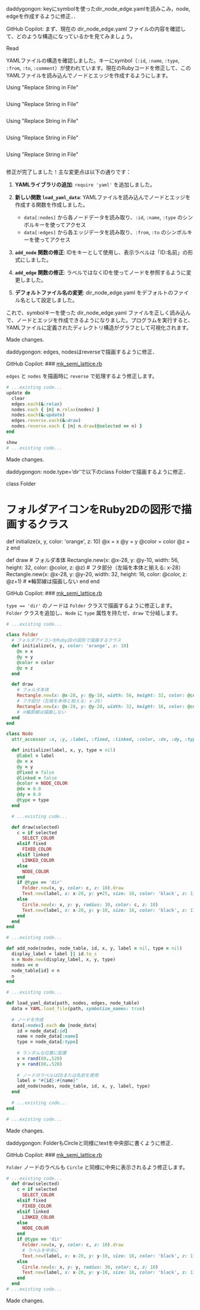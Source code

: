 daddygongon: keyにsymbolを使ったdir_node_edge.yamlを読みこみ，node, edgeを作成するように修正．．

GitHub Copilot: まず、現在の dir_node_edge.yaml ファイルの内容を確認して、どのような構造になっているかを見てみましょう。 

Read [](file:///Users/bob/Desktop/Lectures/MultiScale/multi_scale_25f/knowledge_fixer/archives/s5_mk_lat_graph/dir_node_edge.yaml)

YAMLファイルの構造を確認しました。キーにsymbol（`:id`, `:name`, `:type`, `:from`, `:to`, `:comment`）が使われています。現在のRubyコードを修正して、このYAMLファイルを読み込んでノードとエッジを作成するようにします。 

Using "Replace String in File"


```

```


Using "Replace String in File"


```

```


Using "Replace String in File"


```

```


Using "Replace String in File"


```

```


Using "Replace String in File"


```

```
修正が完了しました！主な変更点は以下の通りです：

1. **YAMLライブラリの追加**: `require 'yaml'` を追加しました。

2. **新しい関数 `load_yaml_data`**: YAMLファイルを読み込んでノードとエッジを作成する関数を作成しました。
   - `data[:nodes]` から各ノードデータを読み取り、`:id`, `:name`, `:type` のシンボルキーを使ってアクセス
   - `data[:edges]` から各エッジデータを読み取り、`:from`, `:to` のシンボルキーを使ってアクセス

3. **`add_node` 関数の修正**: IDをキーとして使用し、表示ラベルは「ID:名前」の形式にしました。

4. **`add_edge` 関数の修正**: ラベルではなくIDを使ってノードを参照するように変更しました。

5. **デフォルトファイル名の変更**: dir_node_edge.yaml をデフォルトのファイル名として設定しました。

これで、symbolキーを使った dir_node_edge.yaml ファイルを正しく読み込んで、ノードとエッジを作成できるようになりました。プログラムを実行すると、YAMLファイルに定義されたディレクトリ構造がグラフとして可視化されます。

Made changes.

daddygongon: edges, nodesはreverseで描画するように修正．

GitHub Copilot: ### [mk_semi_lattice.rb](file:///Users/bob/Desktop/Lectures/MultiScale/multi_scale_25f/knowledge_fixer/archives/s5_mk_lat_graph/mk_semi_lattice.rb)

`edges` と `nodes` を描画時に `reverse` で処理するよう修正します。

````ruby
# ...existing code...
update do
  clear
  edges.each(&:relax)
  nodes.each { |n| n.relax(nodes) }
  nodes.each(&:update)
  edges.reverse.each(&:draw)
  nodes.reverse.each { |n| n.draw(@selected == n) }
end

show
# ...existing code...
````

Made changes.

daddygongon: node.type=’dir'で以下のclass Folderで描画するように修正．

class Folder
  # フォルダアイコンをRuby2Dの図形で描画するクラス
  def initialize(x, y, color: 'orange', z: 10)
    @x = x
    @y = y
    @color = color
    @z = z
  end

  def draw
    # フォルダ本体
    Rectangle.new(x: @x-28, y: @y-10, width: 56, height: 32, color: @color, z: @z)
    # フタ部分（左端を本体と揃える: x-28）
    Rectangle.new(x: @x-28, y: @y-20, width: 32, height: 16, color: @color, z: @z+1)
    # ※輪郭線は描画しない
  end
end


GitHub Copilot: ### [mk_semi_lattice.rb](file:///Users/bob/Desktop/Lectures/MultiScale/multi_scale_25f/knowledge_fixer/archives/s5_mk_lat_graph/mk_semi_lattice.rb)

`type == 'dir'` のノードは `Folder` クラスで描画するように修正します。  
`Folder` クラスを追加し、`Node` に `type` 属性を持たせ、`draw` で分岐します。

````ruby
# ...existing code...

class Folder
  # フォルダアイコンをRuby2Dの図形で描画するクラス
  def initialize(x, y, color: 'orange', z: 10)
    @x = x
    @y = y
    @color = color
    @z = z
  end

  def draw
    # フォルダ本体
    Rectangle.new(x: @x-28, y: @y-10, width: 56, height: 32, color: @color, z: @z)
    # フタ部分（左端を本体と揃える: x-28）
    Rectangle.new(x: @x-28, y: @y-20, width: 32, height: 16, color: @color, z: @z+1)
    # ※輪郭線は描画しない
  end
end

class Node
  attr_accessor :x, :y, :label, :fixed, :linked, :color, :dx, :dy, :type

  def initialize(label, x, y, type = nil)
    @label = label
    @x = x
    @y = y
    @fixed = false
    @linked = false
    @color = NODE_COLOR
    @dx = 0.0
    @dy = 0.0
    @type = type
  end

  # ...existing code...

  def draw(selected)
    c = if selected
      SELECT_COLOR
    elsif fixed
      FIXED_COLOR
    elsif linked
      LINKED_COLOR
    else
      NODE_COLOR
    end
    if @type == 'dir'
      Folder.new(x, y, color: c, z: 10).draw
      Text.new(label, x: x-20, y: y+25, size: 18, color: 'black', z: 11)
    else
      Circle.new(x: x, y: y, radius: 30, color: c, z: 10)
      Text.new(label, x: x-20, y: y-10, size: 18, color: 'black', z: 11)
    end
  end
end

# ...existing code...

def add_node(nodes, node_table, id, x, y, label = nil, type = nil)
  display_label = label || id.to_s
  n = Node.new(display_label, x, y, type)
  nodes << n
  node_table[id] = n
  n
end

# ...existing code...

def load_yaml_data(path, nodes, edges, node_table)
  data = YAML.load_file(path, symbolize_names: true)
  
  # ノードを作成
  data[:nodes].each do |node_data|
    id = node_data[:id]
    name = node_data[:name]
    type = node_data[:type]
    
    # ランダムな位置に配置
    x = rand(80..520)
    y = rand(80..520)
    
    # ノードのラベルはIDまたは名前を使用
    label = "#{id}:#{name}"
    add_node(nodes, node_table, id, x, y, label, type)
  end
  
  # ...existing code...
end

# ...existing code...
````

Made changes.

daddygongon:  FolderもCircleと同様にtextを中央部に書くように修正．

GitHub Copilot: ### [mk_semi_lattice.rb](file:///Users/bob/Desktop/Lectures/MultiScale/multi_scale_25f/knowledge_fixer/archives/s5_mk_lat_graph/mk_semi_lattice.rb)

`Folder` ノードのラベルも `Circle` と同様に中央に表示されるよう修正します。

````ruby
# ...existing code...
  def draw(selected)
    c = if selected
      SELECT_COLOR
    elsif fixed
      FIXED_COLOR
    elsif linked
      LINKED_COLOR
    else
      NODE_COLOR
    end
    if @type == 'dir'
      Folder.new(x, y, color: c, z: 10).draw
      # ラベルを中央に
      Text.new(label, x: x-20, y: y-10, size: 18, color: 'black', z: 11)
    else
      Circle.new(x: x, y: y, radius: 30, color: c, z: 10)
      Text.new(label, x: x-20, y: y-10, size: 18, color: 'black', z: 11)
    end
  end
# ...existing code...
````

Made changes.
